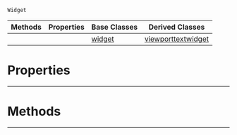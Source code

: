  `Widget`

|Methods|Properties|Base Classes|Derived Classes|
|---|---|---|---|
| | |[widget](https://github.com/ZilchEngine/ZilchDocs/blob/master/code_reference/class_reference/widget.markdown)|[viewporttextwidget](https://github.com/ZilchEngine/ZilchDocs/blob/master/code_reference/class_reference/viewporttextwidget.markdown)|


 #  Properties


---  
 #  Methods


---  
 

 